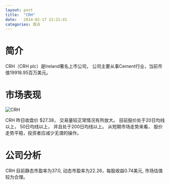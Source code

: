 ```yaml
---
layout: post
title:  "CRH"
date:   2014-02-17 12:21:41
categories: 观点
---
```


# 简介
CRH（CRH plc）是Ireland著名上市公司，
公司主要从事Cement行业，当前市值19918.95百万美元。

# 市场表现

![CRH](http://finviz.com/chart.ashx?t=CRH&ty=c&ta=1&p=d&s=l)

CRH 昨日收盘价 $27.38，
交易量较正常情况有所放大。
目前股价处于20日均线以上，
50日均线以上，
并且处于200日均线以上。
从短期市场走势来看，
股价走势平稳，投资者应减少无谓的操作。

# 公司分析
CRH 目前静态市盈率为37.0, 动态市盈率为22.26，每股收益0.74美元,
市场估值较为合理。
